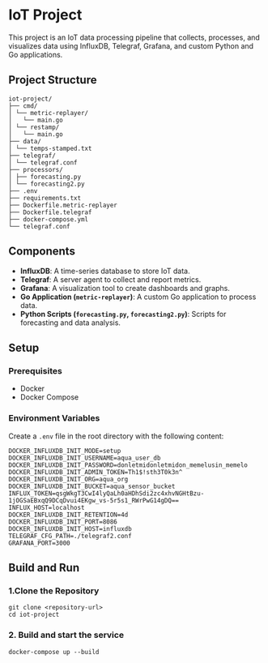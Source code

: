 # IoT Project

This project is an IoT data processing pipeline that collects, processes, and visualizes data using InfluxDB, Telegraf, Grafana, and custom Python and Go applications.

## Project Structure
```
iot-project/
├── cmd/
│ └── metric-replayer/
│   └── main.go
│ └── restamp/
│   └── main.go
├── data/
│ └── temps-stamped.txt
├── telegraf/
│ └── telegraf.conf
├── processors/
│ ├── forecasting.py
│ └── forecasting2.py
├── .env
├── requirements.txt
├── Dockerfile.metric-replayer
├── Dockerfile.telegraf
├── docker-compose.yml
└── telegraf.conf
```

## Components

- **InfluxDB**: A time-series database to store IoT data.
- **Telegraf**: A server agent to collect and report metrics.
- **Grafana**: A visualization tool to create dashboards and graphs.
- **Go Application (`metric-replayer`)**: A custom Go application to process data.
- **Python Scripts (`forecasting.py`, `forecasting2.py`)**: Scripts for forecasting and data analysis.

## Setup

### Prerequisites

- Docker
- Docker Compose

### Environment Variables

Create a `.env` file in the root directory with the following content:

```env
DOCKER_INFLUXDB_INIT_MODE=setup
DOCKER_INFLUXDB_INIT_USERNAME=aqua_user_db
DOCKER_INFLUXDB_INIT_PASSWORD=donletmidonletmidon_memelusin_memelo
DOCKER_INFLUXDB_INIT_ADMIN_TOKEN=Th1$!sth3T0k3n^
DOCKER_INFLUXDB_INIT_ORG=aqua_org
DOCKER_INFLUXDB_INIT_BUCKET=aqua_sensor_bucket
INFLUX_TOKEN=qsgWkgT3CwI4lyQaLh0aHDhSdi2zc4xhvNGHtBzu-1jOGSaEBxqQ9DCqDvui4EKgw_vs-5r5s1_RWrPwG14gDQ==
INFLUX_HOST=localhost
DOCKER_INFLUXDB_INIT_RETENTION=4d
DOCKER_INFLUXDB_INIT_PORT=8086
DOCKER_INFLUXDB_INIT_HOST=influxdb
TELEGRAF_CFG_PATH=./telegraf2.conf
GRAFANA_PORT=3000
```

## Build and Run

### 1.Clone the Repository


```shell
git clone <repository-url>
cd iot-project
```

### 2. Build and start the service

```shell
docker-compose up --build
```
